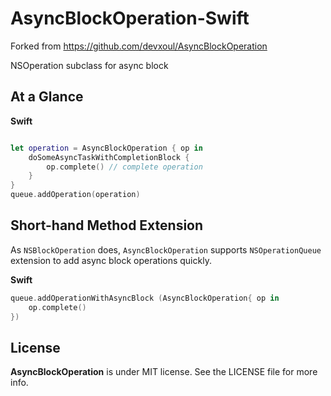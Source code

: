 AsyncBlockOperation-Swift
===================

Forked from https://github.com/devxoul/AsyncBlockOperation

NSOperation subclass for async block

At a Glance
-----------

**Swift**

```swift

let operation = AsyncBlockOperation { op in
    doSomeAsyncTaskWithCompletionBlock {
        op.complete() // complete operation
    }
}
queue.addOperation(operation)
```

Short-hand Method Extension
---------------------------

As `NSBlockOperation` does, `AsyncBlockOperation` supports `NSOperationQueue` extension to add async block operations quickly.

**Swift**

```swift
queue.addOperationWithAsyncBlock (AsyncBlockOperation{ op in
    op.complete()
})
```

License
-------

**AsyncBlockOperation** is under MIT license. See the LICENSE file for more info.
